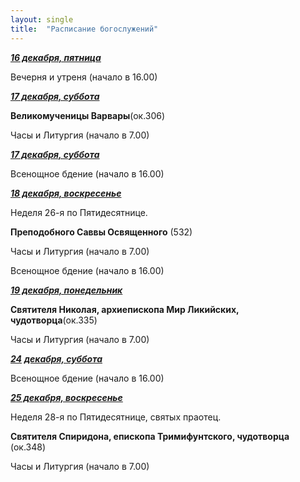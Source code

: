 ```yaml
---
layout: single
title:  "Расписание богослужений"
---
```


**_<span style="text-decoration:underline;">16 декабря, пятница</span>_**

Вечерня и утреня (начало в 16.00)

**_<span style="text-decoration:underline;">17 декабря, суббота</span>_**

**Великомученицы Варвары**(ок.306)

Часы и Литургия (начало в 7.00)

**_<span style="text-decoration:underline;">17 декабря, суббота</span>_**

Всенощное бдение (начало в 16.00)

**_<span style="text-decoration:underline;">18  декабря, воскресенье</span>_**

Неделя 26-я по Пятидесятнице.

**Преподобного Саввы Освященного** (532)

Часы и Литургия (начало в 7.00)

Всенощное бдение (начало в 16.00)

**_<span style="text-decoration:underline;">19 декабря, понедельник</span>_**

**Святителя Николая, архиепископа Мир Ликийских, чудотворца**(ок.335)

Часы и Литургия (начало в 7.00)

 **_<span style="text-decoration:underline;">24</span>_** **_<span style="text-decoration:underline;">декабря, суббота</span>_**

Всенощное бдение (начало в 16.00)

**_<span style="text-decoration:underline;">25  декабря, воскресенье</span>_**

Неделя 28-я по Пятидесятнице, святых праотец.

**Святителя Спиридона, епископа Тримифунтского, чудотворца** (ок.348)

Часы и Литургия (начало в 7.00)
